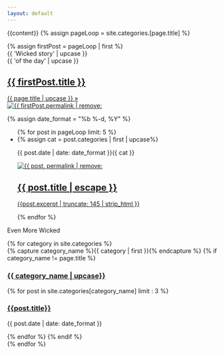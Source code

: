 ```yaml
---
layout: default
---
```

{{content}}
{% assign pageLoop = site.categories.[page.title] %}
<section class = 'flex-in'>
{% assign firstPost = pageLoop | first %}
<div class = 'flex featured'>
  <div class = 'child third flex'>
     <div class = 'catch items'>
      <div class = 'left'>{{ 'Wicked story' | upcase }}</div>
      <div class = 'right'>{{ 'of the day' | upcase }}</div>
     </div>
     <a  href = '{{ firstPost.url | relative_url }}' class = 'title {{ page.title | downcase }} items'>
      <h1>{{ firstPost.title }}</h1>
      <span>{{ page.title | upcase }} &raquo;</span>
     </a>
  </div>
  <a href = '{{ firstPost.url | relative_url }}' class = 'child main '>
     <img src = '{{ site.baseurl }}/assets/posts/{{ firstPost.permalink | remove: '/'}}.jpg' alt = '{{ firstPost.permalink | remove: '/' }}'>
  </a>
</div>

{% assign date_format = "%b %-d, %Y" %}
<ul class="post-list child main">
  {% for post in pageLoop  limit: 5 %}
    <li>  
      {% assign cat = post.categories | first | upcase%}
      <p class = 'flex out'><span class="post-meta">{{ post.date | date: date_format }}</span><span class = 'right {{ cat | downcase }}'>{{ cat }}</span></p>
      <a class="post-link" href="{{ post.url | relative_url }}">
        <img src = '{{ site.baseurl }}/assets/posts/{{ post. permalink | remove: '/'}}.jpg' alt = '{{ post. permalink | remove: '/'}}'>
        <h2>
          {{ post.title | escape }}
        </h2>
        <p class = 'post-excerpt'>{{post.excerpt | truncate: 145 | strip_html }}</p>
      </a>
    </li>
    {% endfor %}
  </ul>
  <div class = 'child third'>
    <div id="archives">
    <p class = 'more'>Even More Wicked</p>
    {% for category in site.categories %}
      <div class="archive-group">
        {% capture category_name %}{{ category | first }}{% endcapture %}
        {% if category_name != page.title %}
        <div id="#{{ category_name | slugize }}"></div>
        <p></p>
        <a  href="{{site.baseurl}}/category/{{  category_name | downcase}}"><h3 class="category-head {{ category_name |downcase }}">{{ category_name | upcase}}</h3></a>
        <a name="{{ category_name | slugize }}"></a>
        {% for post in site.categories[category_name] limit : 3 %}
        <div class="archive-item">
          <h3><a href="{{ site.baseurl }}{{ post.url }}">{{post.title}}</a></h3>
          <p><span class="post-meta">{{ post.date | date: date_format }}</span></p>
        </div>
        {% endfor %}
        {% endif %}
      </div>
    {% endfor %}
    </div>
  </div>
</section>
